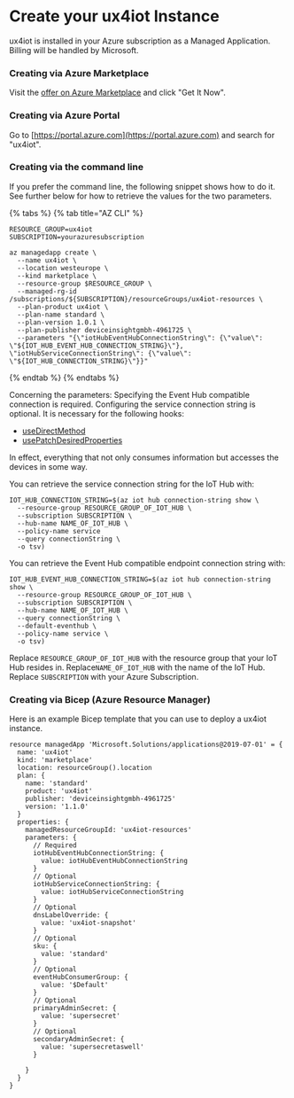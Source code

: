 # Create your ux4iot Instance

ux4iot is installed in your Azure subscription as a Managed Application. Billing will be handled by Microsoft.

### Creating via Azure Marketplace

Visit the [offer on Azure Marketplace](https://azuremarketplace.microsoft.com/en-us/marketplace/apps/deviceinsightgmbh-4961725.ux4iot) and click "Get It Now".

### Creating via Azure Portal

Go to [https://portal.azure.com](https://portal.azure.com) and search for "ux4iot".

### Creating via the command line

If you prefer the command line, the following snippet shows how to do it. See further below for how to retrieve the values for the two parameters.

{% tabs %}
{% tab title="AZ CLI" %}
```
RESOURCE_GROUP=ux4iot
SUBSCRIPTION=yourazuresubscription

az managedapp create \
  --name ux4iot \
  --location westeurope \
  --kind marketplace \
  --resource-group $RESOURCE_GROUP \
  --managed-rg-id /subscriptions/${SUBSCRIPTION}/resourceGroups/ux4iot-resources \
  --plan-product ux4iot \
  --plan-name standard \
  --plan-version 1.0.1 \
  --plan-publisher deviceinsightgmbh-4961725 \
  --parameters "{\"iotHubEventHubConnectionString\": {\"value\": \"${IOT_HUB_EVENT_HUB_CONNECTION_STRING}\"}, \"iotHubServiceConnectionString\": {\"value\": \"${IOT_HUB_CONNECTION_STRING}\"}}"
```
{% endtab %}
{% endtabs %}

Concerning the parameters: Specifying the Event Hub compatible connection is required. Configuring the service connection string is optional. It is necessary for the following hooks:

* [useDirectMethod](../using-react/hooks.md#usedirectmethod)
* [usePatchDesiredProperties](../using-react/hooks.md#usepatchdesiredproperties)

In effect, everything that not only consumes information but accesses the devices in some way.

You can retrieve the service connection string for the IoT Hub with:

```
IOT_HUB_CONNECTION_STRING=$(az iot hub connection-string show \
  --resource-group RESOURCE_GROUP_OF_IOT_HUB \
  --subscription SUBSCRIPTION \
  --hub-name NAME_OF_IOT_HUB \
  --policy-name service
  --query connectionString \
  -o tsv)
```

You can retrieve the Event Hub compatible endpoint connection string with:

```
IOT_HUB_EVENT_HUB_CONNECTION_STRING=$(az iot hub connection-string show \
  --resource-group RESOURCE_GROUP_OF_IOT_HUB \
  --subscription SUBSCRIPTION \
  --hub-name NAME_OF_IOT_HUB \
  --query connectionString \
  --default-eventhub \
  --policy-name service \
  -o tsv)
```

Replace `RESOURCE_GROUP_OF_IOT_HUB` with the resource group that your IoT Hub resides in. Replace`NAME_OF_IOT_HUB` with the name of the IoT Hub. Replace `SUBSCRIPTION` with your Azure Subscription.

### Creating via Bicep (Azure Resource Manager)

Here is an example Bicep template that you can use to deploy a ux4iot instance.

```
resource managedApp 'Microsoft.Solutions/applications@2019-07-01' = {
  name: 'ux4iot'
  kind: 'marketplace'
  location: resourceGroup().location
  plan: {
    name: 'standard'
    product: 'ux4iot'
    publisher: 'deviceinsightgmbh-4961725'
    version: '1.1.0'
  }
  properties: {
    managedResourceGroupId: 'ux4iot-resources'
    parameters: {
      // Required
      iotHubEventHubConnectionString: {
        value: iotHubEventHubConnectionString
      }
      // Optional
      iotHubServiceConnectionString: {
        value: iotHubServiceConnectionString
      }
      // Optional
      dnsLabelOverride: {
        value: 'ux4iot-snapshot'
      }
      // Optional
      sku: {
        value: 'standard'
      }
      // Optional
      eventHubConsumerGroup: {
        value: '$Default'
      }
      // Optional
      primaryAdminSecret: {
        value: 'supersecret'
      }
      // Optional
      secondaryAdminSecret: {
        value: 'supersecretaswell'
      }

    }
  }
}
```

